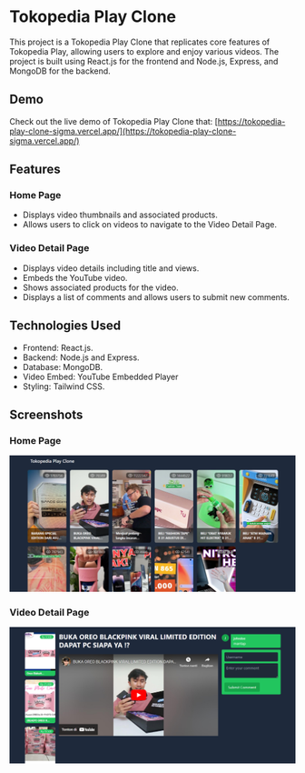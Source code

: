 # Tokopedia Play Clone

This project is a Tokopedia Play Clone that replicates core features of Tokopedia Play, allowing users to explore and enjoy various videos. The project is built using React.js for the frontend and Node.js, Express, and MongoDB for the backend.

## Demo

Check out the live demo of Tokopedia Play Clone that: [https://tokopedia-play-clone-sigma.vercel.app/](https://tokopedia-play-clone-sigma.vercel.app/)

## Features

### Home Page
  - Displays video thumbnails and associated products.
  - Allows users to click on videos to navigate to the Video Detail Page.

### Video Detail Page
  - Displays video details including title and views.
  - Embeds the YouTube video.
  - Shows associated products for the video.
  - Displays a list of comments and allows users to submit new comments.

## Technologies Used

  - Frontend: React.js.
  - Backend: Node.js and Express.
  - Database: MongoDB.
  - Video Embed: YouTube Embedded Player
  - Styling: Tailwind CSS.

## Screenshots

### Home Page

![Home Page](https://github.com/muhraedi/tokopedia-play-clone/blob/main/frontend/src/assets/home-page.png)

### Video Detail Page

![Video Detail Page](https://github.com/muhraedi/tokopedia-play-clone/blob/main/frontend/src/assets/video-detail-page.png)
